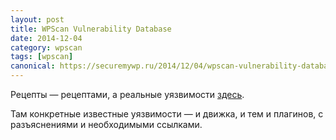 ```yaml
---
layout: post
title: WPScan Vulnerability Database
date: 2014-12-04
category: wpscan
tags: [wpscan]
canonical: https://securemywp.ru/2014/12/04/wpscan-vulnerability-database/
---
```


Рецепты — рецептами, а реальные уязвимости [здесь](https://www.wpvulndb.com/).

Там конкретные известные уязвимости — и движка, и тем и плагинов, с разъяснениями и необходимыми ссылками.
